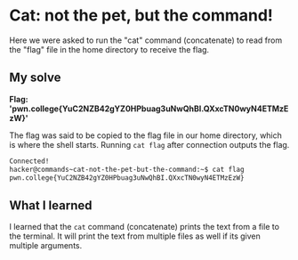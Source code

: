 # Cat: not the pet, but the command!

Here we were asked to run the "cat" command (concatenate) to read from the "flag" file in the home directory to receive the flag.

## My solve
**Flag: 'pwn.college{YuC2NZB42gYZ0HPbuag3uNwQhBI.QXxcTN0wyN4ETMzEzW}'**

The flag was said to be copied to the flag file in our home directory, which is where the shell starts. Running ``cat flag`` after connection outputs the flag.

```bash
Connected!
hacker@commands~cat-not-the-pet-but-the-command:~$ cat flag
pwn.college{YuC2NZB42gYZ0HPbuag3uNwQhBI.QXxcTN0wyN4ETMzEzW}
```

## What I learned

I learned that the ``cat`` command (concatenate) prints the text from a file to the terminal. It will print the text from multiple files as well if its given multiple arguments.

